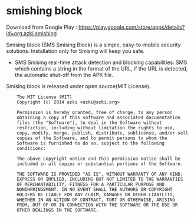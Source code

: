 smishing block
========

Download from Google Play : https://play.google.com/store/apps/details?id=org.azki.smishing


Smising block (SMS Smising Block) is a simple, easy-to-mobile security solutions. Installation only for Smising will keep you safe.

- SMS Smising real-time attack detection and blocking capabilities: SMS which contains a string in the format of the URL, if the URL is detected, the automatic shut-off from the APK file.

Smising block is released under open source(MIT License).
```
	The MIT License (MIT)
	Copyright (c) 2014 azki <azki@azki.org>
	
	Permission is hereby granted, free of charge, to any person
	obtaining a copy of this software and associated documentation
	files (the "Software"), to deal in the Software without
	restriction, including without limitation the rights to use,
	copy, modify, merge, publish, distribute, sublicense, and/or sell
	copies of the Software, and to permit persons to whom the
	Software is furnished to do so, subject to the following
	conditions:
	
	The above copyright notice and this permission notice shall be
	included in all copies or substantial portions of the Software.
	
	THE SOFTWARE IS PROVIDED "AS IS", WITHOUT WARRANTY OF ANY KIND,
	EXPRESS OR IMPLIED, INCLUDING BUT NOT LIMITED TO THE WARRANTIES
	OF MERCHANTABILITY, FITNESS FOR A PARTICULAR PURPOSE AND
	NONINFRINGEMENT. IN NO EVENT SHALL THE AUTHORS OR COPYRIGHT
	HOLDERS BE LIABLE FOR ANY CLAIM, DAMAGES OR OTHER LIABILITY,
	WHETHER IN AN ACTION OF CONTRACT, TORT OR OTHERWISE, ARISING
	FROM, OUT OF OR IN CONNECTION WITH THE SOFTWARE OR THE USE OR
	OTHER DEALINGS IN THE SOFTWARE.
```